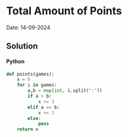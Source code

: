 
# Total Amount of Points

Date: 14-09-2024

## Solution
#### Python
```python
def points(games):
    x = 0
    for i in games:
        a,b = map(int, i.split(":"))
        if a > b:
            x += 3
        elif a == b:
            x += 1
        else:
            pass
    return x
```
        